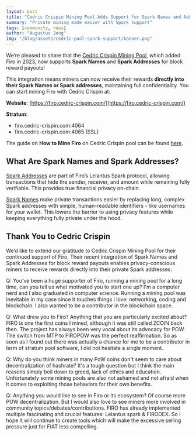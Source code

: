 ```yaml
---
layout: post
title: "Cedric Crispin Mining Pool Adds Support for Spark Names and Addresses"
summary: "Private mining made easier with Spark support"
tags: [community, news]
author: "Augustus Jong"
img: "/blog/assets/cedric-pool-spark-support/banner.png"
---
```

We’re pleased to share that the [Cedric Crispin Mining Pool](https://www.cedric-crispin.com/), which added Firo in 2023, now supports **Spark Names** and **Spark Addresses** for block reward payouts!

This integration means miners can now receive their rewards **directly into their Spark Names or Spark addresses**, maintaining full confidentiality.
You can start mining Firo with Cedric Crispin at:

**Website**: [https://firo.cedric-crispin.com/](https://firo.cedric-crispin.com/)

**Stratum**:
* firo.cedric-crispin.com:4064
* firo.cedric-crispin.com:4065 (SSL)

The guide on **How to Mine Firo** on Cedric Crispin pool can be found [here](https://firo.cedric-crispin.com/start-mining/).

## What Are Spark Names and Spark Addresses?

[Spark Addresses](https://www.youtube.com/watch?v=aBh8nUTiy_A) are part of Firo’s Lelantus Spark protocol, allowing transactions that hide the sender, receiver, and amount while remaining fully verifiable. This provides true financial privacy on-chain.

[Spark Names](https://sparknames.firo.org/) make private transactions easier by replacing long, complex Spark addresses with simple, human-readable identifiers - like usernames for your wallet. This lowers the barrier to using privacy features while keeping everything fully private under the hood.

## Thank You to Cedric Crispin

We’d like to extend our gratitude to Cedric Crispin Mining Pool for their continued support of Firo. Their recent integration of Spark Names and Spark Addresses for block reward payouts enables privacy-conscious miners to receive rewards directly into their private Spark addresses.

Q: You've been a huge supporter of Firo, running a mining pool for a long time, can you tell us what motivated you to start one up?
I'm a computer nerd and I also graduated in computer science.
Running a mining pool was inevitable in my case since it touches things i love: networking, coding and blockchain.
I also wanted to be a contributor in the blockchain space. 

Q: What drew you to Firo? Anything that you are particularly excited about?
FIRO is one the first coins I mined, although it was still called ZCOIN back then.
The project has always been very vocal about its advocacy for POW. The switch from MTP to FIROPOW was the perfect reaffirmation.
So as soon as I found out there was actually a chance for me to be a contributor in term of stratum pool software, I did not hesitate a single moment.

Q: Why do you think miners in many PoW coins don't seem to care about decentralization of hashrate?
It's a tough question but I think the main reasons simply boil down to greed, lack of ethics and education.
Unfortunately some mining pools are also not ashamed and not afraid when it comes to exploiting those behaviors for their own benefits.

Q: Anything you would like to see in Firo or its ecosystem?
Of course more POW decentralization.
But I would also love to see miners more involved in community topics/debates/contributions.
FIRO has already implemented multiple fascinating and crucial features: Lelantus spark & FIRODEX. So I hope it will continue to create tools which will make the excessive selling pressure just for FIAT less compelling.
